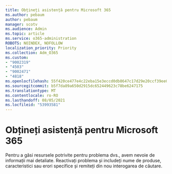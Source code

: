 ```yaml
---
title: Obțineți asistență pentru Microsoft 365
ms.author: pebaum
author: pebaum
manager: scotv
ms.audience: Admin
ms.topic: article
ms.service: o365-administration
ROBOTS: NOINDEX, NOFOLLOW
localization_priority: Priority
ms.collection: Adm_O365
ms.custom:
- "9002319"
- "4503"
- "9002471"
- "4818"
ms.openlocfilehash: 55f420ce477e4c22eba15e3eccd0db8647c17d29e20ccf39ee01f62f151db5c9
ms.sourcegitcommit: b5f7da89a650d2915dc652449623c78be6247175
ms.translationtype: MT
ms.contentlocale: ro-RO
ms.lasthandoff: 08/05/2021
ms.locfileid: "53993581"
---
```

# <a name="get-support-with-microsoft-365"></a>Obțineți asistență pentru Microsoft 365

Pentru a găsi resursele potrivite pentru problema dvs., avem nevoie de informații mai detaliate. Reactivați problema și includeți nume de produse, caracteristici sau erori specifice și remiteți din nou interogarea de căutare.
